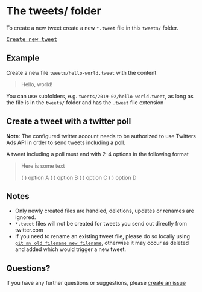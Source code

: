 # The tweets/ folder

To create a new tweet create a new `*.tweet` file in this `tweets/` folder.

<!--lint disable -->

<kbd>[Create new tweet](../../../new/master/?filename=tweets/<your-path>.tweet)</kbd>

<!--lint enable -->

## Example

Create a new file `tweets/hello-world.tweet` with the content

> Hello, world!

You can use subfolders, e.g. `tweets/2019-02/hello-world.tweet`, as long as the
file is in the `tweets/` folder and has the `.tweet` file extension

## Create a tweet with a twitter poll

**Note**: The configured twitter account needs to be authorized to use Twitters
Ads API in order to send tweets including a poll.

A tweet including a poll must end with 2-4 options in the following format

> Here is some text
>
> ( ) option A
> ( ) option B
> ( ) option C
> ( ) option D

## Notes

* Only newly created files are handled, deletions, updates or renames are
  ignored.
* `*.tweet` files will not be created for tweets you send out directly from
  twitter.com
* If you need to rename an existing tweet file, please do so locally using
  [`git mv old_filename new_filename`](https://help.github.com/en/articles/renaming-a-file-using-the-command-line),
  otherwise it may occur as deleted and added which would trigger a new tweet.

## Questions?

If you have any further questions or suggestions, please [create an issue](https://github.com/gr2m/twitter-together/issues/new)
